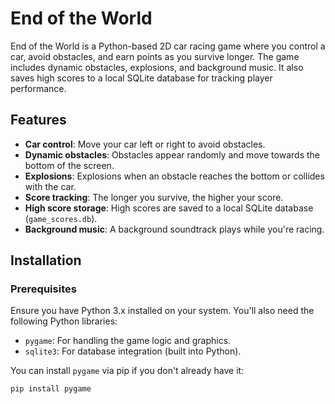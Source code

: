 # End of the World 

End of the World is a Python-based 2D car racing game where you control a car, avoid obstacles, and earn points as you survive longer. The game includes dynamic obstacles, explosions, and background music. It also saves high scores to a local SQLite database for tracking player performance.

## Features
- **Car control**: Move your car left or right to avoid obstacles.
- **Dynamic obstacles**: Obstacles appear randomly and move towards the bottom of the screen.
- **Explosions**: Explosions when an obstacle reaches the bottom or collides with the car.
- **Score tracking**: The longer you survive, the higher your score.
- **High score storage**: High scores are saved to a local SQLite database (`game_scores.db`).
- **Background music**: A background soundtrack plays while you're racing.

## Installation

### Prerequisites
Ensure you have Python 3.x installed on your system. You'll also need the following Python libraries:
- `pygame`: For handling the game logic and graphics.
- `sqlite3`: For database integration (built into Python).

You can install `pygame` via pip if you don't already have it:

```bash
pip install pygame
